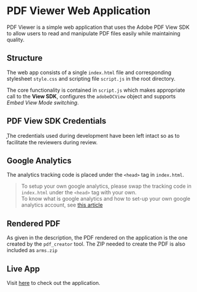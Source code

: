 
# PDF Viewer Web Application
PDF Viewer is a simple web application that uses the Adobe PDF View SDK to allow users to read and manipulate PDF files easily while maintaining quality.    

## Structure
The web app consists of a single `index.html` file and corresponding stylesheet `style.css` and scripting file `script.js` in the root directory. 

The core functionality is contained in `script.js` which makes appropriate call to the **View SDK**, configures the `adobeDCView` object and supports *Embed View Mode switching*.

## PDF View SDK Credentials    
̥The credentials used during development have been left intact so as to facilitate the reviewers during review.

## Google Analytics
The analytics tracking code is placed under the `<head>` tag in `index.html`.
> To setup your own google analytics, please swap the tracking code in `index.html` under the `<head>` tag with your own.   
To know what is google analytics and how to set-up your own google analytics account, see [this article](https://analytics.google.com/analytics/academy/course/6)

## Rendered PDF   
As given in the description, the PDF rendered on the application is the one created by the `pdf_creator` tool. The ZIP needed to create the PDF is also included as `arms.zip`

## Live App
Visit [here](https://a-nisa.github.io/PDFViewer) to check out the application.